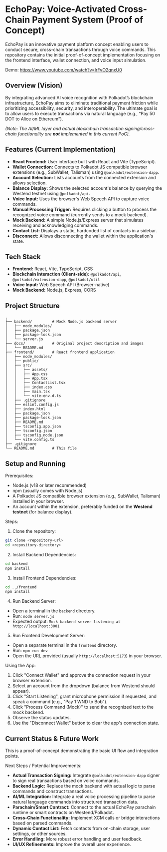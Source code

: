 # EchoPay: Voice-Activated Cross-Chain Payment System (Proof of Concept)

EchoPay is an innovative payment platform concept enabling users to conduct secure, cross-chain transactions through voice commands. This repository contains the initial proof-of-concept implementation focusing on the frontend interface, wallet connection, and voice input simulation.

Demo: https://www.youtube.com/watch?v=lrFvO2qnxU0

## Overview (Vision)

By integrating advanced AI voice recognition with Polkadot’s blockchain infrastructure, EchoPay aims to eliminate traditional payment friction while prioritizing accessibility, security, and interoperability. The ultimate goal is to allow users to execute transactions via natural language (e.g., “Pay 50 DOT to Alice on Ethereum”).

*(Note: The AI/ML layer and actual blockchain transaction signing/cross-chain functionality are **not** implemented in this current PoC).* 

## Features (Current Implementation)

- **React Frontend:** User interface built with React and Vite (TypeScript).
- **Wallet Connection:** Connects to Polkadot JS compatible browser extensions (e.g., SubWallet, Talisman) using `@polkadot/extension-dapp`.
- **Account Selection:** Lists accounts from the connected extension and allows selection.
- **Balance Display:** Shows the selected account's balance by querying the Westend testnet using `@polkadot/api`.
- **Voice Input:** Uses the browser's Web Speech API to capture voice commands.
- **Manual Processing Trigger:** Requires clicking a button to process the recognized voice command (currently sends to a mock backend).
- **Mock Backend:** A simple Node.js/Express server that simulates receiving and acknowledging commands.
- **Contact List:** Displays a static, hardcoded list of contacts in a sidebar.
- **Disconnect:** Allows disconnecting the wallet within the application's state.

## Tech Stack

- **Frontend:** React, Vite, TypeScript, CSS
- **Blockchain Interaction (Client-side):** `@polkadot/api`, `@polkadot/extension-dapp`, `@polkadot/util`
- **Voice Input:** Web Speech API (Browser-native)
- **Mock Backend:** Node.js, Express, CORS

## Project Structure

```
.
├── backend/         # Mock Node.js backend server
│   ├── node_modules/
│   ├── package.json
│   ├── package-lock.json
│   └── server.js
├── docs/            # Original project description and images
│   └── README.md
├── frontend/        # React frontend application
│   ├── node_modules/
│   ├── public/
│   ├── src/
│   │   ├── assets/
│   │   ├── App.css
│   │   ├── App.tsx
│   │   ├── ContactList.tsx
│   │   ├── index.css
│   │   ├── main.tsx
│   │   └── vite-env.d.ts
│   ├── .gitignore
│   ├── eslint.config.js
│   ├── index.html
│   ├── package.json
│   ├── package-lock.json
│   ├── README.md
│   ├── tsconfig.app.json
│   ├── tsconfig.json
│   ├── tsconfig.node.json
│   └── vite.config.ts
├── .gitignore
└── README.md        # This file
```

## Setup and Running

Prerequisites:

- Node.js (v18 or later recommended)
- npm (usually comes with Node.js)
- A Polkadot JS compatible browser extension (e.g., SubWallet, Talisman) installed in your browser.
- An account within the extension, preferably funded on the **Westend testnet** (for balance display).

Steps:

1. Clone the repository:
```bash
git clone <repository-url>
cd <repository-directory>
```
2. Install Backend Dependencies:
```bash
cd backend
npm install
```
3. Install Frontend Dependencies:
```bash
cd ../frontend
npm install
```
4. Run Backend Server:
- Open a terminal in the `backend` directory.
- Run: `node server.js`
- Expected output: `Mock backend server listening at http://localhost:3001`

5. Run Frontend Development Server:
- Open a separate terminal in the `frontend` directory.
- Run: `npm run dev`
- Open the URL provided (usually `http://localhost:5173`) in your browser.

Using the App:

1. Click "Connect Wallet" and approve the connection request in your browser extension.
2. Select an account from the dropdown (balance from Westend should appear).
3. Click "Start Listening", grant microphone permission if requested, and speak a command (e.g., "Pay 1 WND to Bob").
4. Click "Process Command (Mock)" to send the recognized text to the mock backend.
5. Observe the status updates.
6. Use the "Disconnect Wallet" button to clear the app's connection state.

## Current Status & Future Work

This is a proof-of-concept demonstrating the basic UI flow and integration points.

Next Steps / Potential Improvements:

- **Actual Transaction Signing:** Integrate `@polkadot/extension-dapp` signer to sign real transactions based on voice commands.
- **Backend Logic:** Replace the mock backend with actual logic to parse commands and construct transactions.
- **AI/ML Integration:** Integrate a real voice processing pipeline to parse natural language commands into structured transaction data.
- **Parachain/Smart Contract:** Connect to the actual EchoPay parachain runtime or smart contracts on Westend/Polkadot.
- **Cross-Chain Functionality:** Implement XCM calls or bridge interactions based on parsed commands.
- **Dynamic Contact List:** Fetch contacts from on-chain storage, user settings, or other sources.
- **Error Handling:** More robust error handling and user feedback.
- **UI/UX Refinements:** Improve the overall user experience.
